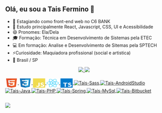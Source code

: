 ## Olá, eu sou a Tais Fermino 👋

- 🔭 Estagiando como front-end web no C6 BANK
- 🌱 Estudo principalmente React, Javascript, CSS, UI e Acessibilidade
- 😄 Pronomes: Ela/Dela
- 🎓 Formação: Técnica em Desenvolvimento de Sistemas pela ETEC
- 💻 Em formação: Analise e Desenvolvimento de Sitemas pela SPTECH
- ⚡Curiosidade: Maquiadora profissional (social e artistica)
- 📌 Brasil / SP

 <div align="center">
  <a href="https://github.com/taisfermino">
  <img height="150em" src="https://github-readme-stats.vercel.app/api?username=taisfermino&show_icons=true&theme=dracula&include_all_commits=true&count_private=true"/>
  <img height="150em" src="https://github-readme-stats.vercel.app/api/top-langs/?username=taisfermino&layout=compact&langs_count=7&theme=dracula"/>
</div>
  
<div style="display: inline_block"><br>
  <img align="center" alt="Tais-HTML" height="30" width="40" src="https://raw.githubusercontent.com/devicons/devicon/master/icons/html5/html5-original.svg">
  <img align="center" alt="Tais-CSS" height="30" width="40" src="https://raw.githubusercontent.com/devicons/devicon/master/icons/css3/css3-original.svg">
  <img align="center" alt="Tais-Js" height="30" width="40" src="https://raw.githubusercontent.com/devicons/devicon/master/icons/javascript/javascript-plain.svg">
  <img align="center" alt="Tais-React" height="30" width="40" src="https://raw.githubusercontent.com/devicons/devicon/master/icons/react/react-original.svg">
  <img align="center" alt="Tais-Ts" height="30" width="40" src="https://raw.githubusercontent.com/devicons/devicon/master/icons/typescript/typescript-plain.svg">
  <img align="center" alt="Tais-Sass" height="30" width="40" src="https://cdn.jsdelivr.net/gh/devicons/devicon/icons/sass/sass-original.svg">
  <img align="center" alt="Tais-AndroidStudio" height="30" width="40" src="https://cdn.jsdelivr.net/gh/devicons/devicon/icons/androidstudio/androidstudio-original.svg">
  <img align="center" alt="Tais-Java" height="30" width="40" src="https://cdn.jsdelivr.net/gh/devicons/devicon/icons/java/java-original.svg">
  <img align="center" alt="Tais-PHP" height="30" width="40" src="https://cdn.jsdelivr.net/gh/devicons/devicon/icons/php/php-original.svg">
  <img align="center" alt="Tais-Spring" height="30" width="40" src="https://cdn.jsdelivr.net/gh/devicons/devicon/icons/spring/spring-original.svg">
  <img align="center" alt="Tais-MySql" height="30" width="40" src="https://cdn.jsdelivr.net/gh/devicons/devicon/icons/mysql/mysql-original.svg">
  <img align="center" alt="Tais-Bitbucket" height="30" width="40" src="https://cdn.jsdelivr.net/gh/devicons/devicon/icons/bitbucket/bitbucket-original.svg">
 </div>
  
  ##
  
 <a href="https://www.linkedin.com/in/tais-fermino-3581821a7" target="_blank"><img src="https://img.shields.io/badge/-LinkedIn-%230077B5?style=for-the-badge&logo=linkedin&logoColor=white" target="_blank"></a> 
